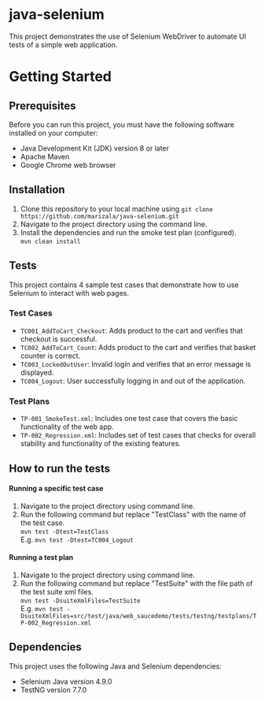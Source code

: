 # java-selenium 
This project demonstrates the use of Selenium WebDriver to automate UI tests of a simple web application.


# Getting Started

## Prerequisites
Before you can run this project, you must have the following software installed on your computer:

- Java Development Kit (JDK) version 8 or later
- Apache Maven
- Google Chrome web browser


## Installation
1. Clone this repository to your local machine using `git clone https://github.com/marizala/java-selenium.git`
2. Navigate to the project directory using the command line.
3. Install the dependencies and run the smoke test plan (configured).  
   `mvn clean install`


## Tests

This project contains 4 sample test cases that demonstrate how to use Selenium to interact with web pages. 

### Test Cases
- `TC001_AddToCart_Checkout`: Adds product to the cart and verifies that checkout is successful.
- `TC002_AddToCart_Count`: Adds product to the cart and verifies that basket counter is correct.
- `TC003_LockedOutUser`: Invalid login and verifies that an error message is displayed.
- `TC004_Logout`: User successfully logging in and out of the application.

### Test Plans
- `TP-001_SmokeTest.xml`: Includes one test case that covers the basic functionality of the web app.
- `TP-002_Regression.xml`: Includes set of test cases that checks for overall stability and functionality of the existing features. 


## How to run the tests

#### Running a specific test case
1. Navigate to the project directory using command line.
2. Run the following command but replace "TestClass" with the name of the test case.   
   `mvn test -Dtest=TestClass`  
   E.g. `mvn test -Dtest=TC004_Logout`

#### Running a test plan
1. Navigate to the project directory using command line.
2. Run the following command but replace "TestSuite" with the file path of the test suite xml files.  
   `mvn test -DsuiteXmlFiles=TestSuite`  
   E.g. `mvn test -DsuiteXmlFiles=src/test/java/web_saucedemo/tests/testng/testplans/TP-002_Regression.xml`


## Dependencies

This project uses the following Java and Selenium dependencies:

- Selenium Java version 4.9.0
- TestNG version 7.7.0